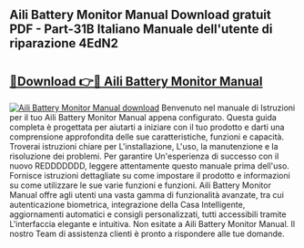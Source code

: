 ## Aili Battery Monitor Manual Download gratuit PDF - Part-31B Italiano Manuale dell'utente di riparazione 4EdN2

# <h2><a href="http://dfbvhk.blite.top/?on=Aili+Battery+Monitor+Manual">🔗Download 👉🔴 Aili Battery Monitor Manual</a></h2>

[![Aili Battery Monitor Manual download](https://i.imgur.com/lujVjoI.png)](http://dfbvhk.blite.top/?on=Aili+Battery+Monitor+Manual)
Benvenuto nel manuale di Istruzioni per il tuo Aili Battery Monitor Manual appena configurato. Questa guida completa è progettata per aiutarti a iniziare con il tuo prodotto e darti una comprensione approfondita delle sue caratteristiche, funzioni e capacità. Troverai istruzioni chiare per L'installazione, L'uso, la manutenzione e la risoluzione dei problemi. Per garantire Un'esperienza di successo con il nuovo REDDDDDDD, leggere attentamente questo manuale prima dell'uso. Fornisce istruzioni dettagliate su come impostare il prodotto e informazioni su come utilizzare le sue varie funzioni e funzioni. Aili Battery Monitor Manual offre agli utenti una vasta gamma di funzionalità avanzate, tra cui autenticazione biometrica, integrazione della Casa Intelligente, aggiornamenti automatici e consigli personalizzati, tutti accessibili tramite L'interfaccia elegante e intuitiva. Non esitate a Aili Battery Monitor Manual. Il nostro Team di assistenza clienti è pronto a rispondere alle tue domande.
